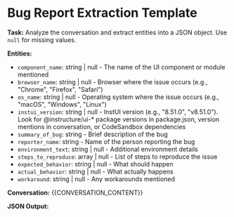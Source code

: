 # Bug Report Extraction Template

**Task:** Analyze the conversation and extract entities into a JSON object. Use `null` for missing values.

**Entities:**
- `component_name`: string | null - The name of the UI component or module mentioned
- `browser_name`: string | null - Browser where the issue occurs (e.g., "Chrome", "Firefox", "Safari")
- `os_name`: string | null - Operating system where the issue occurs (e.g., "macOS", "Windows", "Linux")
- `instui_version`: string | null - InstUI version (e.g., "8.51.0", "v8.51.0"). Look for @instructure/ui-* package versions in package.json, version mentions in conversation, or CodeSandbox dependencies
- `summary_of_bug`: string - Brief description of the bug
- `reporter_name`: string - Name of the person reporting the bug
- `environment_text`: string | null - Additional environment details
- `steps_to_reproduce`: array | null - List of steps to reproduce the issue
- `expected_behavior`: string | null - What should happen
- `actual_behavior`: string | null - What actually happens
- `workaround`: string | null - Any workarounds mentioned

**Conversation:**
{{CONVERSATION_CONTENT}}

**JSON Output:**